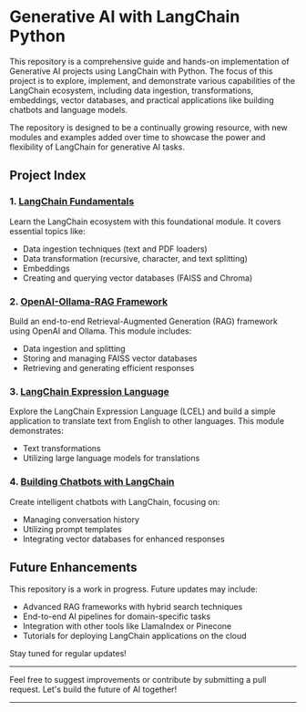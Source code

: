# Generative AI with LangChain Python

This repository is a comprehensive guide and hands-on implementation of Generative AI projects using LangChain with Python. The focus of this project is to explore, implement, and demonstrate various capabilities of the LangChain ecosystem, including data ingestion, transformations, embeddings, vector databases, and practical applications like building chatbots and language models. 

The repository is designed to be a continually growing resource, with new modules and examples added over time to showcase the power and flexibility of LangChain for generative AI tasks.

## Project Index

### 1. [LangChain Fundamentals](https://github.com/ravirch/Generative-AI-with-LangChain-Python/tree/main/LangChain-Fundamentals)
   Learn the LangChain ecosystem with this foundational module. It covers essential topics like:
   - Data ingestion techniques (text and PDF loaders)
   - Data transformation (recursive, character, and text splitting)
   - Embeddings
   - Creating and querying vector databases (FAISS and Chroma)

### 2. [OpenAI-Ollama-RAG Framework](https://github.com/ravirch/Generative-AI-with-LangChain-Python/tree/main/OpenAI-Ollama-RAG-Framework)
   Build an end-to-end Retrieval-Augmented Generation (RAG) framework using OpenAI and Ollama. This module includes:
   - Data ingestion and splitting
   - Storing and managing FAISS vector databases
   - Retrieving and generating efficient responses

### 3. [LangChain Expression Language](https://github.com/ravirch/Generative-AI-with-LangChain-Python/tree/main/LangChain-Expression-Language)
   Explore the LangChain Expression Language (LCEL) and build a simple application to translate text from English to other languages. This module demonstrates:
   - Text transformations
   - Utilizing large language models for translations

### 4. [Building Chatbots with LangChain](https://github.com/ravirch/Generative-AI-with-LangChain-Python/tree/main/Building-Chatbots-with-LangChain)
   Create intelligent chatbots with LangChain, focusing on:
   - Managing conversation history
   - Utilizing prompt templates
   - Integrating vector databases for enhanced responses

## Future Enhancements

This repository is a work in progress. Future updates may include:
- Advanced RAG frameworks with hybrid search techniques
- End-to-end AI pipelines for domain-specific tasks
- Integration with other tools like LlamaIndex or Pinecone
- Tutorials for deploying LangChain applications on the cloud

Stay tuned for regular updates!

---

Feel free to suggest improvements or contribute by submitting a pull request. Let's build the future of AI together!

--- 
